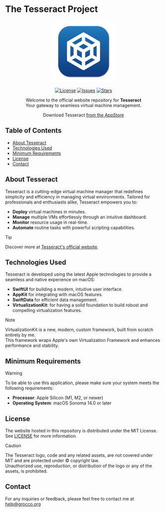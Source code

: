 # The Tesseract Project

<div align="center">
  <img src="assets/appicon1024.png" width="200" height="200">

  [![License](https://img.shields.io/github/license/iOmega8561/TesseractProject)](LICENSE)
  [![Issues](https://img.shields.io/github/issues/iOmega8561/TesseractProject)](https://github.com/yourusername/Tesseract-website/issues)
  [![Stars](https://img.shields.io/github/stars/iOmega8561/TesseractProject)](https://github.com/yourusername/Tesseract-website/stargazers)

  <p>Welcome to the official website repository for <strong>Tesseract</strong><br>Your gateway to seamless virtual machine management.</p>

  <p>Download Tesseract <a href="https://apps.apple.com/app/tesseract/id6737772431">from the AppStore</a></p>

</div>

## Table of Contents

- [About Tesseract](#about-Tesseract)
- [Technologies Used](#technologies-used)
- [Minimum Requirements](#minimum-requirements)
- [License](#license)
- [Contact](#contact)

## About Tesseract

Tesseract is a cutting-edge virtual machine manager that redefines simplicity and efficiency in managing virtual environments. Tailored for professionals and enthusiasts alike, Tesseract empowers you to:

- **Deploy** virtual machines in minutes.
- **Manage** multiple VMs effortlessly through an intuitive dashboard.
- **Monitor** resource usage in real-time.
- **Automate** routine tasks with powerful scripting capabilities.

> [!TIP]
> Discover more at [Tesseract's official website](https://tesseract.grocco.org).

## Technologies Used

Tesseract is developed using the latest Apple technologies to provide a seamless and native experience on macOS:

- **SwiftUI** for building a modern, intuitive user interface.
- **AppKit** for integrating with macOS features.
- **SwiftData** for efficient data management.
- **VirtualizationKit**: for having a solid foundation to build robust and compelling virtualization features.

> [!NOTE]
> VirtualizationKit is a new, modern, custom framework, built from scratch entirely by me.  
> This framework wraps Apple's own Virtualization Framework and enhances performance and stability.

## Minimum Requirements

> [!WARNING]
> To be able to use this application, please make sure your system meets the following requirements:

- **Processor**: Apple Silicon (M1, M2, or newer)
- **Operating System**: macOS Sonoma 14.0 or later

## License

The website hosted in this repository is distributed under the MIT License. See [LICENSE](LICENSE) for more information.

> [!CAUTION]
> The Tesseract logo, code and any related assets, are not covered under MIT and are protected under &copy; copyright law.  
> Unauthorized use, reproduction, or distribution of the logo or any of the assets, is prohibited.

## Contact

For any inquiries or feedback, please feel free to contact me at <a href="mailto:help@grocco.org">help@grocco.org</a>
